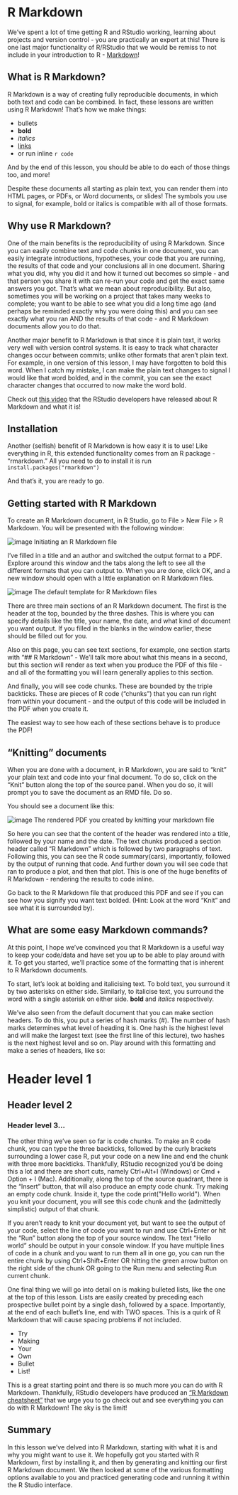 # R Markdown
We’ve spent a lot of time getting R and RStudio working, learning about projects and version control - you are practically an expert at this! There is one last major functionality of R/RStudio that we would be remiss to not include in your introduction to R - [Markdown](http://rmarkdown.rstudio.com/)!

## What is R Markdown?
R Markdown is a way of creating fully reproducible documents, in which both text and code can be combined. In fact, these lessons are written using R Markdown! That’s how we make things:

- bullets
- **bold**
- *italics*
- [links](https://en.wikipedia.org/wiki/Rickrolling)
- or run inline ``` r code ```

And by the end of this lesson, you should be able to do each of those things too, and more!

Despite these documents all starting as plain text, you can render them into HTML pages, or PDFs, or Word documents, or slides! The symbols you use to signal, for example, bold or italics is compatible with all of those formats.

## Why use R Markdown?
One of the main benefits is the reproducibility of using R Markdown. Since you can easily combine text and code chunks in one document, you can easily integrate introductions, hypotheses, your code that you are running, the results of that code and your conclusions all in one document. Sharing what you did, why you did it and how it turned out becomes so simple - and that person you share it with can re-run your code and get the exact same answers you got. That’s what we mean about reproducibility. But also, sometimes you will be working on a project that takes many weeks to complete; you want to be able to see what you did a long time ago (and perhaps be reminded exactly why you were doing this) and you can see exactly what you ran AND the results of that code - and R Markdown documents allow you to do that.

Another major benefit to R Markdown is that since it is plain text, it works very well with version control systems. It is easy to track what character changes occur between commits; unlike other formats that aren’t plain text. For example, in one version of this lesson, I may have forgotten to bold this word. When I catch my mistake, I can make the plain text changes to signal I would like that word bolded, and in the commit, you can see the exact character changes that occurred to now make the word bold.

Check out [this video](https://vimeo.com/178485416) that the RStudio developers have released about R Markdown and what it is!

## Installation
Another (selfish) benefit of R Markdown is how easy it is to use! Like everything in R, this extended functionality comes from an R package - “rmarkdown.” All you need to do to install it is run ``` install.packages("rmarkdown") ```

And that’s it, you are ready to go.

## Getting started with R Markdown
To create an R Markdown document, in R Studio, go to File > New File > R Markdown. You will be presented with the following window:

![image]()
Initiating an R Markdown file

I’ve filled in a title and an author and switched the output format to a PDF. Explore around this window and the tabs along the left to see all the different formats that you can output to. When you are done, click OK, and a new window should open with a little explanation on R Markdown files.

![image]()
The default template for R Markdown files

There are three main sections of an R Markdown document. The first is the header at the top, bounded by the three dashes. This is where you can specify details like the title, your name, the date, and what kind of document you want output. If you filled in the blanks in the window earlier, these should be filled out for you.

Also on this page, you can see text sections, for example, one section starts with “## R Markdown” - We’ll talk more about what this means in a second, but this section will render as text when you produce the PDF of this file - and all of the formatting you will learn generally applies to this section.

And finally, you will see code chunks. These are bounded by the triple backticks. These are pieces of R code (“chunks”) that you can run right from within your document - and the output of this code will be included in the PDF when you create it.

The easiest way to see how each of these sections behave is to produce the PDF!

## “Knitting” documents
When you are done with a document, in R Markdown, you are said to “knit” your plain text and code into your final document. To do so, click on the “Knit” button along the top of the source panel. When you do so, it will prompt you to save the document as an RMD file. Do so.

You should see a document like this:

![image]()
The rendered PDF you created by knitting your markdown file

So here you can see that the content of the header was rendered into a title, followed by your name and the date. The text chunks produced a section header called “R Markdown” which is followed by two paragraphs of text. Following this, you can see the R code summary(cars), importantly, followed by the output of running that code. And further down you will see code that ran to produce a plot, and then that plot. This is one of the huge benefits of R Markdown - rendering the results to code inline.

Go back to the R Markdown file that produced this PDF and see if you can see how you signify you want text bolded. (Hint: Look at the word “Knit” and see what it is surrounded by).

## What are some easy Markdown commands?
At this point, I hope we’ve convinced you that R Markdown is a useful way to keep your code/data and have set you up to be able to play around with it. To get you started, we’ll practice some of the formatting that is inherent to R Markdown documents.

To start, let’s look at bolding and italicising text. To bold text, you surround it by two asterisks on either side. Similarly, to italicise text, you surround the word with a single asterisk on either side. **bold** and *italics* respectively.

We’ve also seen from the default document that you can make section headers. To do this, you put a series of hash marks (#). The number of hash marks determines what level of heading it is. One hash is the highest level and will make the largest text (see the first line of this lecture), two hashes is the next highest level and so on. Play around with this formatting and make a series of headers, like so:

# Header level 1
## Header level 2
### Header level 3...

The other thing we’ve seen so far is code chunks. To make an R code chunk, you can type the three backticks, followed by the curly brackets surrounding a lower case R, put your code on a new line and end the chunk with three more backticks. Thankfully, RStudio recognized you’d be doing this a lot and there are short cuts, namely Ctrl+Alt+I (Windows) or Cmd + Option + I (Mac). Additionally, along the top of the source quadrant, there is the “Insert” button, that will also produce an empty code chunk. Try making an empty code chunk. Inside it, type the code print("Hello world"). When you knit your document, you will see this code chunk and the (admittedly simplistic) output of that chunk.

If you aren’t ready to knit your document yet, but want to see the output of your code, select the line of code you want to run and use Ctrl+Enter or hit the “Run” button along the top of your source window. The text “Hello world” should be output in your console window. If you have multiple lines of code in a chunk and you want to run them all in one go, you can run the entire chunk by using Ctrl+Shift+Enter OR hitting the green arrow button on the right side of the chunk OR going to the Run menu and selecting Run current chunk.

One final thing we will go into detail on is making bulleted lists, like the one at the top of this lesson. Lists are easily created by preceding each prospective bullet point by a single dash, followed by a space. Importantly, at the end of each bullet’s line, end with TWO spaces. This is a quirk of R Markdown that will cause spacing problems if not included.

- Try
- Making
- Your
- Own
- Bullet
- List!

This is a great starting point and there is so much more you can do with R Markdown. Thankfully, RStudio developers have produced an [“R Markdown cheatsheet”](http://www.rstudio.com/wp-content/uploads/2016/03/rmarkdown-cheatsheet-2.0.pdf) that we urge you to go check out and see everything you can do with R Markdown! The sky is the limit!

## Summary
In this lesson we’ve delved into R Markdown, starting with what it is and why you might want to use it. We hopefully got you started with R Markdown, first by installing it, and then by generating and knitting our first R Markdown document. We then looked at some of the various formatting options available to you and practiced generating code and running it within the R Studio interface.
